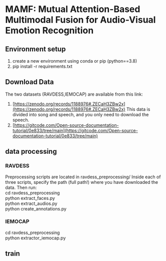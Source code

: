 #  MAMF: Mutual Attention-Based Multimodal Fusion for Audio-Visual Emotion Recognition
## Environment setup
1. create a new environment using conda or pip (python==3.8)
2. pip install -r requirements.txt
## Download Data
The two datasets (RAVDESS,IEMOCAP) are available from this link:
1. [https://zenodo.org/records/1188976#.ZECaH3ZBw2x](https://zenodo.org/records/1188976#.ZECaH3ZBw2x)  This data is divided into song and speech, and you only need to download the speech.
2. [https://gitcode.com/Open-source-documentation-tutorial/0e833/tree/main](https://gitcode.com/Open-source-documentation-tutorial/0e833/tree/main)
## data processing
### RAVDESS
Preprocessing scripts are located in ravdess_preprocessing/ Inside each of three scripts, specify the path (full path!) where you have downloaded the data. Then run:  
cd ravdess_preprocessing  
python extract_faces.py  
python extract_audios.py  
python create_annotations.py  
### IEMOCAP
cd ravdess_preprocessing  
python extractor_iemocap.py
## train

